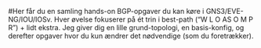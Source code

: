 #Her får du en samling hands-on BGP-opgaver du kan køre i GNS3/EVE-NG/IOU/IOSv. Hver øvelse fokuserer på ét trin i best-path (“W L O AS O M P R”) + lidt ekstra. Jeg giver dig en lille grund-topologi, en basis-konfig, og derefter opgaver hvor du kun ændrer det nødvendige (som du foretrækker).
